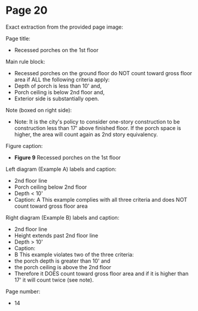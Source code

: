 # Page 20

Exact extraction from the provided page image:

Page title:
* Recessed porches on the 1st floor

Main rule block:
* Recessed porches on the ground floor do NOT count toward gross floor area if ALL the following criteria apply:
* Depth of porch is less than 10' and,
* Porch ceiling is below 2nd floor and,
* Exterior side is substantially open.

Note (boxed on right side):
* Note: It is the city's policy to consider one-story construction to be construction less than 17' above finished floor. If the porch space is higher, the area will count again as 2nd story equivalency.

Figure caption:
* **Figure 9** Recessed porches on the 1st floor

Left diagram (Example A) labels and caption:
* 2nd floor line
* Porch ceiling below 2nd floor
* Depth < 10'
* Caption: A This example complies with all three criteria and does NOT count toward gross floor area

Right diagram (Example B) labels and caption:
* 2nd floor line
* Height extends past 2nd floor line
* Depth > 10'
* Caption:
* B This example violates two of the three criteria:
* the porch depth is greater than 10' and
* the porch ceiling is above the 2nd floor
* Therefore it DOES count toward gross floor area and if it is higher than 17' it will count twice (see note).

Page number:
* 14